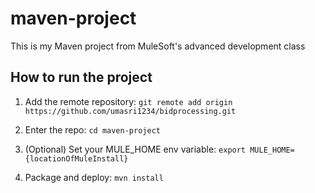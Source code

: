 # maven-project

This is my Maven project from MuleSoft's advanced development class

## How to run the project

1. Add the remote repository: `git remote add origin https://github.com/umasri1234/bidprocessing.git`

1. Enter the repo: `cd maven-project`

1. (Optional) Set your MULE_HOME env variable: `export MULE_HOME={locationOfMuleInstall}`

1. Package and deploy: `mvn install`
